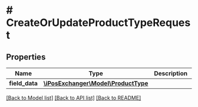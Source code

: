# # CreateOrUpdateProductTypeRequest

## Properties

Name | Type | Description | Notes
------------ | ------------- | ------------- | -------------
**field_data** | [**\iPosExchanger\Model\ProductType**](ProductType.md) |  | [optional]

[[Back to Model list]](../../README.md#models) [[Back to API list]](../../README.md#endpoints) [[Back to README]](../../README.md)
